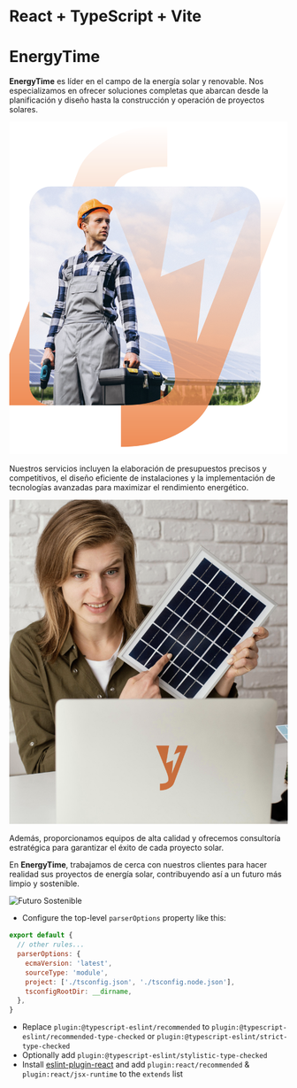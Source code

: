 # React + TypeScript + Vite

# EnergyTime

**EnergyTime** es líder en el campo de la energía solar y renovable. Nos especializamos en ofrecer soluciones completas que abarcan desde la planificación y diseño hasta la construcción y operación de proyectos solares.

![EnergyTime Logo](/src/images/Energytime.png)

Nuestros servicios incluyen la elaboración de presupuestos precisos y competitivos, el diseño eficiente de instalaciones y la implementación de tecnologías avanzadas para maximizar el rendimiento energético.

![Servicios de EnergyTime](/src/images/Services.png)

Además, proporcionamos equipos de alta calidad y ofrecemos consultoría estratégica para garantizar el éxito de cada proyecto solar.

En **EnergyTime**, trabajamos de cerca con nuestros clientes para hacer realidad sus proyectos de energía solar, contribuyendo así a un futuro más limpio y sostenible.

![Futuro Sostenible](https://eenergytime.netlify.app/)


- Configure the top-level `parserOptions` property like this:

```js
export default {
  // other rules...
  parserOptions: {
    ecmaVersion: 'latest',
    sourceType: 'module',
    project: ['./tsconfig.json', './tsconfig.node.json'],
    tsconfigRootDir: __dirname,
  },
}
```

- Replace `plugin:@typescript-eslint/recommended` to `plugin:@typescript-eslint/recommended-type-checked` or `plugin:@typescript-eslint/strict-type-checked`
- Optionally add `plugin:@typescript-eslint/stylistic-type-checked`
- Install [eslint-plugin-react](https://github.com/jsx-eslint/eslint-plugin-react) and add `plugin:react/recommended` & `plugin:react/jsx-runtime` to the `extends` list

